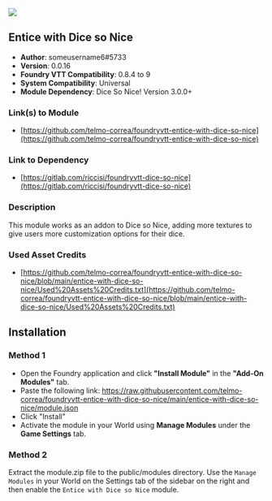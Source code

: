 ![](https://img.shields.io/badge/Foundry-v9-informational)
## Entice with Dice so Nice

* **Author**: someusername6#5733
* **Version**: 0.0.16
* **Foundry VTT Compatibility**: 0.8.4 to 9
* **System Compatibility**: Universal
* **Module Dependency**: Dice So Nice! Version 3.0.0+

### Link(s) to Module
* [https://github.com/telmo-correa/foundryvtt-entice-with-dice-so-nice](https://github.com/telmo-correa/foundryvtt-entice-with-dice-so-nice)

### Link to Dependency
* [https://gitlab.com/riccisi/foundryvtt-dice-so-nice](https://gitlab.com/riccisi/foundryvtt-dice-so-nice)

### Description
This module works as an addon to Dice so Nice, adding more textures to give users more customization options for their dice.

### Used Asset Credits
* [https://github.com/telmo-correa/foundryvtt-entice-with-dice-so-nice/blob/main/entice-with-dice-so-nice/Used%20Assets%20Credits.txt](https://github.com/telmo-correa/foundryvtt-entice-with-dice-so-nice/blob/main/entice-with-dice-so-nice/Used%20Assets%20Credits.txt)

## Installation
### Method 1
* Open the Foundry application and click **"Install Module"** in the **"Add-On Modules"** tab.
* Paste the following link: https://raw.githubusercontent.com/telmo-correa/foundryvtt-entice-with-dice-so-nice/main/entice-with-dice-so-nice/module.json
* Click "Install"
* Activate the module in your World using **Manage Modules** under the **Game Settings** tab.

### Method 2
Extract the module.zip file to the public/modules directory. Use the `Manage Modules` in your World on the Settings tab of the sidebar on the right and then enable the `Entice with Dice so Nice` module.
